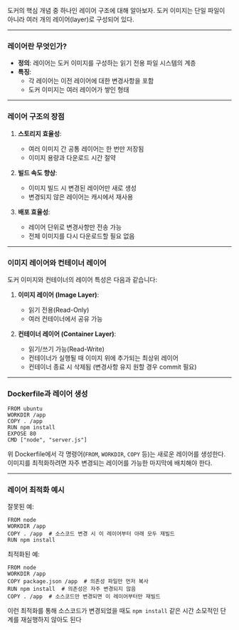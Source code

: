 <p>도커의 핵심 개념 중 하나인 레이어 구조에 대해 알아보자. 도커 이미지는 단일 파일이 아니라 여러 개의 레이어(layer)로 구성되어 있다.</p>
<hr />
<h3 id="레이어란-무엇인가">레이어란 무엇인가?</h3>
<ul>
<li><strong>정의</strong>: 레이어는 도커 이미지를 구성하는 읽기 전용 파일 시스템의 계층</li>
<li><strong>특징</strong>: <ul>
<li>각 레이어는 이전 레이어에 대한 변경사항을 포함</li>
<li>도커 이미지는 여러 레이어가 쌓인 형태</li>
</ul>
</li>
</ul>
<hr />
<h3 id="레이어-구조의-장점">레이어 구조의 장점</h3>
<ol>
<li><p><strong>스토리지 효율성</strong>: </p>
<ul>
<li>여러 이미지 간 공통 레이어는 한 번만 저장됨</li>
<li>이미지 용량과 다운로드 시간 절약</li>
</ul>
</li>
<li><p><strong>빌드 속도 향상</strong>:</p>
<ul>
<li>이미지 빌드 시 변경된 레이어만 새로 생성</li>
<li>변경되지 않은 레이어는 캐시에서 재사용</li>
</ul>
</li>
<li><p><strong>배포 효율성</strong>:</p>
<ul>
<li>레이어 단위로 변경사항만 전송 가능</li>
<li>전체 이미지를 다시 다운로드할 필요 없음</li>
</ul>
</li>
</ol>
<hr />
<h3 id="이미지-레이어와-컨테이너-레이어">이미지 레이어와 컨테이너 레이어</h3>
<p>도커 이미지와 컨테이너의 레이어 특성은 다음과 같습니다:</p>
<ol>
<li><p><strong>이미지 레이어 (Image Layer)</strong>:</p>
<ul>
<li>읽기 전용(Read-Only)</li>
<li>여러 컨테이너에서 공유 가능</li>
</ul>
</li>
<li><p><strong>컨테이너 레이어 (Container Layer)</strong>:</p>
<ul>
<li>읽기/쓰기 가능(Read-Write)</li>
<li>컨테이너가 실행될 때 이미지 위에 추가되는 최상위 레이어</li>
<li>컨테이너 종료 시 삭제됨 (변경사항 유지 원할 경우 commit 필요)</li>
</ul>
</li>
</ol>
<hr />
<h3 id="dockerfile과-레이어-생성">Dockerfile과 레이어 생성</h3>
<pre><code class="language-dockerfile">FROM ubuntu
WORKDIR /app
COPY . /app
RUN npm install
EXPOSE 80
CMD [&quot;node&quot;, &quot;server.js&quot;]</code></pre>
<p>위 Dockerfile에서 각 명령어(<code>FROM</code>, <code>WORKDIR</code>, <code>COPY</code> 등)는 새로운 레이어를 생성한다. 이미지를 최적화하려면 자주 변경되는 레이어를 가능한 마지막에 배치해야 한다.</p>
<hr />
<h3 id="레이어-최적화-예시">레이어 최적화 예시</h3>
<p>잘못된 예:</p>
<pre><code class="language-dockerfile">FROM node
WORKDIR /app
COPY . /app  # 소스코드 변경 시 이 레이어부터 아래 모두 재빌드
RUN npm install</code></pre>
<p>최적화된 예:</p>
<pre><code class="language-dockerfile">FROM node
WORKDIR /app
COPY package.json /app  # 의존성 파일만 먼저 복사
RUN npm install  # 의존성은 자주 변경되지 않음
COPY . /app  # 소스코드만 변경되면 이 레이어부터만 재빌드</code></pre>
<p>이런 최적화를 통해 소스코드가 변경되었을 때도 <code>npm install</code> 같은 시간 소모적인 단계를 재실행하지 않아도 된다</p>